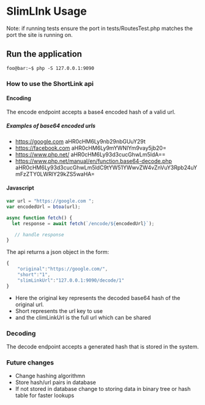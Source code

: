 #    SlimLInk Usage

Note: if running tests ensure the port in tests/RoutesTest.php matches the port the site
is running on.


## Run the application

```console
foo@bar:~$ php -S 127.0.0.1:9090
```

### How to use the ShortLink api

#### Encoding
The encode endpoint accepts a base4 encoded hash of a valid url.

##### Examples of base64 encoded urls

- https://google.com aHR0cHM6Ly9nb29nbGUuY29t
- https://facebook.com aHR0cHM6Ly9mYWNlYm9vay5jb20=
- https://www.php.net/ aHR0cHM6Ly93d3cucGhwLm5ldA==
- https://www.php.net/manual/en/function.base64-decode.php aHR0cHM6Ly93d3cucGhwLm5ldC9tYW51YWwvZW4vZnVuY3Rpb24uYmFzZTY0LWRlY29kZS5waHA=

#### Javascript

```javascript
var url = "https://google.com ";
var encodedUrl = btoa(url);

async function fetch() {
  let response = await fetch(`/encode/${encodedUrl}`);

   // handle response
}
```

The api returns a json object in the form:

```javascript
{
    "original":"https://google.com/",
    "short":"1",
    "slimLinkUrl":"127.0.0.1:9090/decode/1"
}
```
- Here the original key represents the decoded base64 hash of the original url.
- Short represents the url key to use
- and the climLinkUrl is the full url which can be shared


### Decoding

The decode endpoint accepts a generated hash that is stored in the system.

### Future changes

- Change hashing algorithmn
- Store hash/url pairs in database
- If not stored in database change to storing data in binary tree or hash table for faster lookups
